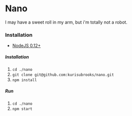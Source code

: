 # Nano
I may have a sweet roll in my arm, but i'm totally not a robot.

### Installation
- [NodeJS 0.12+](https://nodejs.org/download/)

##### Installation
1. `cd ./nano`
2. `git clone git@github.com:kurisubrooks/nano.git`
3. `npm install`

##### Run
1. `cd ./nano`
2. `npm start`
